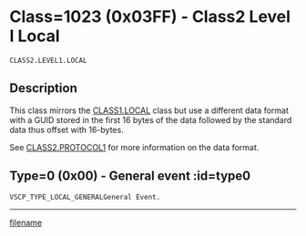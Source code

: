 # Class=1023 (0x03FF) - Class2 Level I Local

    CLASS2.LEVEL1.LOCAL

## Description

This class mirrors the [CLASS1.LOCAL](./class1.local.md) class but use a different data format with a GUID stored in the first 16 bytes of the data followed by the standard data thus offset with 16-bytes.

See [CLASS2.PROTOCOL1](./class2.protocol1.md) for more information on the data format.
## Type=0 (0x00) - General event :id=type0
    VSCP_TYPE_LOCAL_GENERALGeneral Event.


----


[filename](./bottom_copyright.md ':include')